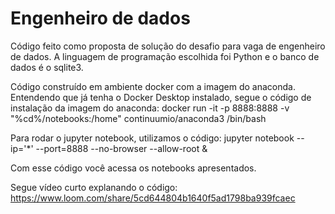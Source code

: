 # Engenheiro de dados
Código feito como proposta de solução do desafio para vaga de engenheiro de dados. A linguagem de programação escolhida foi Python e o banco de dados é o sqlite3.

Código construído em ambiente docker com a imagem do anaconda. Entendendo que já tenha o Docker Desktop instalado, segue o código de instalação da imagem do anaconda:
docker run -it -p 8888:8888 -v "%cd%/notebooks:/home" continuumio/anaconda3 /bin/bash

Para rodar o jupyter notebook, utilizamos o código:
jupyter notebook --ip='*' --port=8888 --no-browser --allow-root &

Com esse código você acessa os notebooks apresentados.

Segue vídeo curto explanando o código: 
https://www.loom.com/share/5cd644804b1640f5ad1798ba939fcaec

